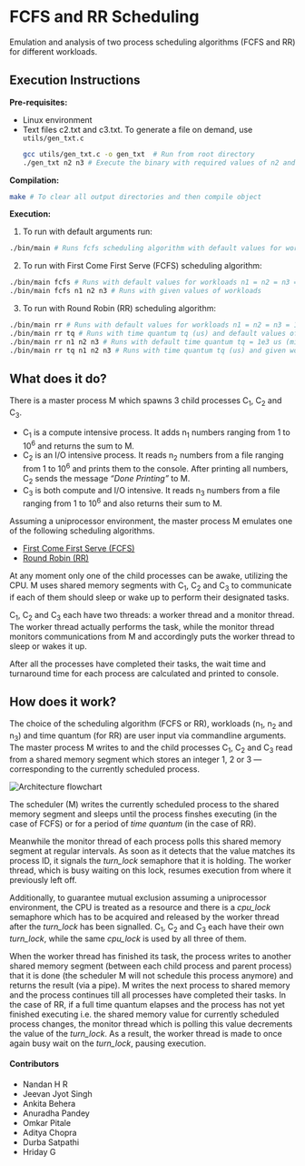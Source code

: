 # FCFS and RR Scheduling
Emulation and analysis of two process scheduling algorithms (FCFS and RR) for different workloads.

## Execution Instructions

**Pre-requisites:**
- Linux environment
- Text files c2.txt and c3.txt. To generate a file on demand, use `utils/gen_txt.c`
    ```sh
    gcc utils/gen_txt.c -o gen_txt  # Run from root directory
    ./gen_txt n2 n3 # Execute the binary with required values of n2 and n3
    ```

**Compilation:**
```sh
make # To clear all output directories and then compile object
```

**Execution:**
1. To run with default arguments run:

```sh
./bin/main # Runs fcfs scheduling algorithm with default values for workloads n1 = n2 = n3 = 1e6
```

2. To run with First Come First Serve (FCFS) scheduling algorithm:
```sh
./bin/main fcfs # Runs with default values for workloads n1 = n2 = n3 = 1e6
./bin/main fcfs n1 n2 n3 # Runs with given values of workloads
```

3. To run with Round Robin (RR) scheduling algorithm:
```sh
./bin/main rr # Runs with default values for workloads n1 = n2 = n3 = 1e6 and time quantum tq = 1e3 us (micro-seconds)
./bin/main rr tq # Runs with time quantum tq (us) and default values of workloads n1 = n2 = n3 = 1e6 
./bin/main rr n1 n2 n3 # Runs with default time quantum tq = 1e3 us (micro-seconds) and given workloads
./bin/main rr tq n1 n2 n3 # Runs with time quantum tq (us) and given workloads
```

## What does it do?
There is a master process M which spawns 3 child processes C<sub>1</sub>, C<sub>2</sub> and C<sub>3</sub>. 
* C<sub>1</sub> is a compute intensive process. It adds n<sub>1</sub> numbers ranging from 1 to 10<sup>6</sup> and returns the sum to M.
* C<sub>2</sub> is an I/O intensive process. It reads n<sub>2</sub> numbers from a file ranging from 1 to 10<sup>6</sup> and prints them to the console. After printing all numbers, C<sub>2</sub> sends the message *“Done Printing”* to M.
* C<sub>3</sub> is both compute and I/O intensive. It reads n<sub>3</sub> numbers from a file ranging from 1 to 10<sup>6</sup> and also returns their sum to M.

Assuming a uniprocessor environment, the master process M emulates one of the following scheduling algorithms.
* [First Come First Serve (FCFS)](https://en.wikipedia.org/wiki/Scheduling_(computing)#First_come,_first_served)
* [Round Robin (RR)](https://en.wikipedia.org/wiki/Scheduling_(computing)#Round-robin_scheduling)

At any moment only one of the child processes can be awake, utilizing the CPU. M uses shared memory segments with C<sub>1</sub>, C<sub>2</sub> and C<sub>3</sub> to communicate if each of them should sleep or wake up to perform their designated tasks.

C<sub>1</sub>, C<sub>2</sub> and C<sub>3</sub> each have two threads: a worker thread and a monitor thread. The worker thread actually performs the task, while the monitor thread monitors communications from M and accordingly puts the worker thread to sleep or wakes it up.

After all the processes have completed their tasks, the wait time and turnaround time for each process are calculated and printed to console.

## How does it work?
The choice of the scheduling algorithm (FCFS or RR), workloads (n<sub>1</sub>, n<sub>2</sub> and n<sub>3</sub>) and time quantum (for RR) are user input via commandline arguments. The master process M writes to and the child processes C<sub>1</sub>, C<sub>2</sub> and C<sub>3</sub> read from a shared memory segment which stores an integer 1, 2 or 3 — corresponding to the currently scheduled process.

![Architecture flowchart](https://user-images.githubusercontent.com/55075129/142473934-377d0763-3527-4fe5-87b4-bb225615e658.png)

The scheduler (M) writes the currently scheduled process to the shared memory segment and sleeps until the process finshes executing (in the case of FCFS) or for a period of *time quantum* (in the case of RR).

Meanwhile the monitor thread of each process polls this shared memory segment at regular intervals. As soon as it detects that the value matches its process ID, it signals the *turn_lock* semaphore that it is holding. The worker thread, which is busy waiting on this lock, resumes execution from where it previously left off.

Additionally, to guarantee mutual exclusion assuming a uniprocessor environment, the CPU is treated as a resource and there is a *cpu_lock* semaphore which has to be acquired and released by the worker thread after the *turn_lock* has been signalled. C<sub>1</sub>, C<sub>2</sub> and C<sub>3</sub> each have their own *turn_lock*, while the same *cpu_lock* is used by all three of them.

When the worker thread has finished its task, the process writes to another shared memory segment (between each child process and parent process) that it is done (the scheduler M will not schedule this process anymore) and returns the result (via a pipe). M writes the next process to shared memory and the process continues till all processes have completed their tasks.
In the case of RR, if a full time quantum elapses and the process has not yet finished executing i.e. the shared memory value for currently scheduled process changes, the monitor thread which is polling this value decrements the value of the *turn_lock*. As a result, the worker thread is made to once again busy wait on the *turn_lock*, pausing execution.


#### Contributors
* Nandan H R       
* Jeevan Jyot Singh
* Ankita Behera    
* Anuradha Pandey  
* Omkar Pitale     
* Aditya Chopra    
* Durba Satpathi   
* Hriday G         
